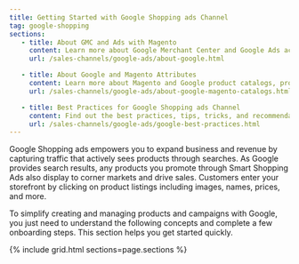 ```yaml
---
title: Getting Started with Google Shopping ads Channel
tag: google-shopping
sections:
   - title: About GMC and Ads with Magento
     content: Learn more about Google Merchant Center and Google Ads accounts, products, campaigns, and more. These are the key accounts used to integrate Magento and Google.
     url: /sales-channels/google-ads/about-google.html

   - title: About Google and Magento Attributes
     content: Learn more about Magento and Google product catalogs, product reviews, approvals, disapprovals, and more.
     url: /sales-channels/google-ads/about-google-magento-catalogs.html

   - title: Best Practices for Google Shopping ads Channel
     content: Find out the best practices, tips, tricks, and recommendations for all aspects of Magento and Google integration settings, product catalogs, campaigns and much more.
     url: /sales-channels/google-ads/google-best-practices.html
---
```


Google Shopping ads empowers you to expand business and revenue by capturing traffic that actively sees products through searches. As Google provides search results, any products you promote through Smart Shopping Ads also display to corner markets and drive sales. Customers enter your storefront by clicking on product listings including images, names, prices, and more.

To simplify creating and managing products and campaigns with Google, you just need to understand the following concepts and complete a few onboarding steps. This section helps you get started quickly.

{% include grid.html sections=page.sections %}
